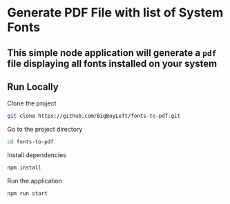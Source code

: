 
# Generate PDF File with list of System Fonts
## This simple node application will generate a `pdf` file displaying all fonts installed on your system
## Run Locally

Clone the project

```bash
git clone https://github.com/BigBoyLeft/fonts-to-pdf.git
```

Go to the project directory

```bash
cd fonts-to-pdf
```

Install dependencies

```bash
npm install
```

Run the application

```bash
npm run start
```


